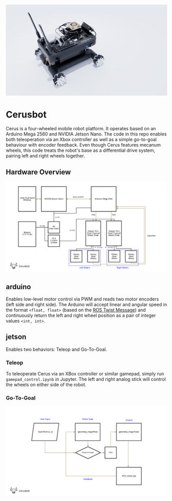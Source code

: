 ![Cerusbot](https://github.com/2788west/cerusbot/blob/master/cerusbot.jpg?raw=true)

# Cerusbot

Cerus is a four-wheeled mobile robot platform. It operates based on an Arduino Mega 2560 and NVIDIA Jetson Nano. The code in this repo enables both teleoperation via an Xbox controller as well as a simple go-to-goal behaviour with encoder feedback. Even though Cerus features mecanum wheels, this code treats the robot's base as a differential drive system, pairing left and right wheels together.

## Hardware Overview
![Block Diagram](https://raw.githubusercontent.com/2788west/cerusbot/8304e2776a1b0b4a7896b6be7f84befea37baf97/block_diagram.svg)


## arduino

Enables low-level motor control via PWM and reads two motor encoders (left side and right side). The Arduino will accept linear and angular speed in the format `<float, float>` (based on the [ROS Twist Message](http://docs.ros.org/en/melodic/api/geometry_msgs/html/msg/Twist.html)) and continuously return the left and right wheel position as a pair of integer values `<int, int>`.

## jetson

Enables two behaviors: Teleop and Go-To-Goal.

### Teleop

To teleoperate Cerus via an XBox controller or similar gamepad, simply run `gamepad_control.ipynb` in Jupyter. The left and right analog stick will control the wheels on either side of the robot.

### Go-To-Goal

![Go-To-Goal Behavior](https://raw.githubusercontent.com/2788west/cerusbot/d42beb8d2b7b98ddc8b72780440393ccbcc01055/go-to-goal_behavior.svg)
